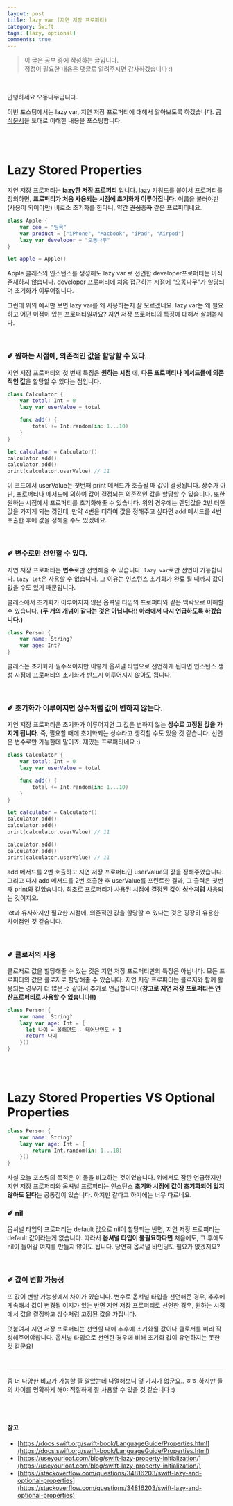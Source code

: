 ```yaml
---
layout: post
title: lazy var (지연 저장 프로퍼티)
category: Swift
tags: [lazy, optional]
comments: true
---
```


>이 글은 공부 중에 작성하는 글입니다.       
>정정이 필요한 내용은 댓글로 알려주시면 감사하겠습니다 :)

<br>

안녕하세요 오동나무입니다.  <br>

이번 포스팅에서는 lazy var, 지연 저장 프로퍼티에 대해서 알아보도록 하겠습니다. [공식문서](https://docs.swift.org/swift-book/LanguageGuide/Properties.html)을 토대로 이해한 내용을 포스팅합니다.

<br>
<br>

# Lazy Stored Properties
지연 저장 프로퍼티는 **lazy한 저장 프로퍼티** 입니다. lazy 키워드를 붙여서 프로퍼티를 정의하면, **프로퍼티가 처음 사용되는 시점에 초기화가 이루어집니다.** 이름을 불러야만(사용이 되어야만) 비로소 초기화를 한다니, 약간 ~~관심종자~~ 같은 프로퍼티네요.

```swift
class Apple {
    var ceo = "팀쿡"
    var product = ["iPhone", "Macbook", "iPad", "Airpod"]
    lazy var developer = "오동나무"
}

let apple = Apple()
```

Apple 클래스의 인스턴스를 생성해도 lazy var 로 선언한 developer프로퍼티는 아직 존재하지 않습니다. developer 프로퍼티에 처음 접근하는 시점에 "오동나무"가 할당되며 초기화가 이루어집니다. <br>

그런데 위의 예시만 보면 lazy var를 왜 사용하는지 잘 모르겠네요. lazy var는 왜 필요하고 어떤 이점이 있는 프로퍼티일까요? 지연 저장 프로퍼티의 특징에 대해서 살펴봅시다.

<br>

### ✐ 원하는 시점에, 의존적인 값을 할당할 수 있다.
지연 저장 프로퍼티의 첫 번째 특징은 **원하는 시점** 에, **다른 프로퍼티나 메서드들에 의존적인 값**을 할당할 수 있다는 점입니다.

```swift
class Calculator {
    var total: Int = 0
    lazy var userValue = total

    func add() {
        total += Int.random(in: 1...10)
    }
}

let calculator = Calculator()
calculator.add()
calculator.add()
print(calculator.userValue) // 11
```

이 코드에서 userValue는 첫번째 print 메서드가 호출될 때 값이 결정됩니다. 상수가 아닌, 프로퍼티나 메서드에 의하여 값이 결정되는 의존적인 값을 할당할 수 있습니다. 또한 원하는 시점에서 프로퍼티를 초기화해줄 수 있습니다. 위의 경우에는 랜덤값을 2번 더한 값을 가지게 되는 것인데, 만약 4번을 더하여 값을 정해주고 싶다면 add 메서드를 4번  호출한 후에 값을 정해줄 수도 있겠네요.

<br>

### ✐ 변수로만 선언할 수 있다.
지연 저장 프로퍼티는 **변수**로만 선언해줄 수 있습니다. `lazy var`로만  선언이 가능합니다. `lazy let`은 사용할 수 없습니다. 그 이유는 인스턴스 초기화가 완료 될 때까지 값이 없을 수도 있기 때문입니다. <br>

클래스에서 초기화가 이루어지지 않은 옵셔널 타입의 프로퍼티와 같은 맥락으로 이해할 수 있습니다. **(두 개의 개념이 같다는 것은 아닙니다!! 아래에서 다시 언급하도록  하겠습니다.)**

```swift
class Person {
    var name: String?
    var age: Int?
}
```

클래스는 초기화가 필수적이지만 이렇게 옵셔널 타입으로 선언하게 된다면 인스턴스 생성 시점에 프로퍼티의 초기화가 반드시 이루어지지 않아도 됩니다.

<br>

### ✐ 초기화가 이루어지면 상수처럼 값이 변하지 않는다.
지연 저장 프로퍼티은 초기화가 이루어지면 그 값은 변하지 않는 **상수로 고정된 값을 가지게 됩니다.** 즉, 필요할 때에 초기화되는 상수라고 생각할 수도 있을 것 같습니다. 선언은 변수로만 가능한데  말이죠. 재밌는 프로퍼티네요 :)


```swift
class Calculator {
    var total: Int = 0
    lazy var userValue = total

    func add() {
        total += Int.random(in: 1...10)
    }
}

let calculator = Calculator()
calculator.add()
calculator.add()
print(calculator.userValue) // 11

calculator.add()
calculator.add()
print(calculator.userValue) // 11
```

add 메서드를 2번 호출하고 지연 저장 프로퍼티인 userValue의 값을 정해주었습니다. 그리고 다시 add 메서드를 2번 호출한 후 userValue를 프린트한 결과, 그 출력은 첫번째 print와 같았습니다. 최초로 프로퍼티가 사용된 시점에 결정된 값이 **상수처럼** 사용되는 것이지요. <br>

let과 유사하지만 필요한 시점에, 의존적인 값을 할당할 수 있다는 것은 굉장히 유용한 차이점인 것 같습니다.

<br>

### ✐ 클로저의 사용
클로저로 값을 할당해줄  수  있는 것은 지연  저장 프로퍼티만의 특징은 아닙니다. 모든 프로퍼티의 값은  클로저로 할당해줄 수 있습니다. 지연 저장 프로퍼티는 클로저와 함께 활용되는 경우가 더  많은 것 같아서 추가로  언급합니다!  **(참고로 지연 저장 프로퍼티는 연산프로퍼티로 사용할 수 없습니다!!)**

```swift
class Person {
    var name: String?
    lazy var age: Int = {
      let 나이 = 올해연도 - 태어난연도 + 1
      return 나이
    }()
}
```

<br>
<br>

# Lazy Stored Properties VS Optional Properties

```swift
class Person {
    var name: String?
    lazy var age: Int = {
        return Int.random(in: 1...10)
    }()
}
```

사실 오늘 포스팅의 목적은 이 둘을 비교하는 것이었습니다. 위에서도 잠깐 언급했지만 지연 저장 프로퍼티와 옵셔널 프로퍼티는 인스턴스 **초기화 시점에 값이 초기화되어 있지 않아도 된다**는 공통점이 있습니다. 하지만 같다고 하기에는 너무 다르네요.
<br>

### ✐ nil
옵셔널 타입의 프로퍼티는 default 값으로 nil이 할당되는 반면, 지연 저장 프로퍼티는 default 값이라는게 없습니다. 따라서 **옵셔널 타입이 불필요하다면** 처음에도, 그 후에도 nil이 들어갈 여지를 만들지 않아도 됩니다. 당연히 옵셔널 바인딩도 필요가 없겠지요?

<br>

### ✐ 값이 변할 가능성
또 값이 변할 가능성에서 차이가 있습니다. 변수로 옵셔널 타입을 선언해준 경우, 추후에 계속해서 값이 변경될 여지가 있는 반면 지연 저장 프로퍼티로 선언한 경우, 원하는 시점에서 값을 결정하고 상수처럼 고정된 값을 가집니다. <br>

덧붙여서 지연 저장 프로퍼티는 선언할 때에 추후에 초기화될 값이나 클로저를 미리 작성해주어야합니다. 옵셔널 타입으로 선언한 경우에 비해 초기화 값이 유연하지는 못한 것 같군요!

<br>


-------------------

좀 더 다양한 비교가 가능할 줄 알았는데 나열해보니 몇 가지가 없군요.. ㅎㅎ 하지만 둘의 차이를  명확하게  해야 적절하게 잘 사용할 수 있을 것 같습니다 :)

<br>
<br>

#### 참고
- [https://docs.swift.org/swift-book/LanguageGuide/Properties.html](https://docs.swift.org/swift-book/LanguageGuide/Properties.html)
- [https://useyourloaf.com/blog/swift-lazy-property-initialization/](https://useyourloaf.com/blog/swift-lazy-property-initialization/)
- [https://stackoverflow.com/questions/34816203/swift-lazy-and-optional-properties](https://stackoverflow.com/questions/34816203/swift-lazy-and-optional-properties)
<br>
<br>
